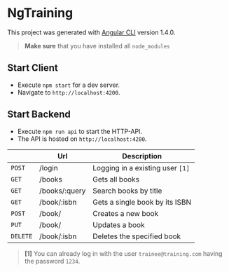 # NgTraining

This project was generated with [Angular CLI](https://github.com/angular/angular-cli) version 1.4.0.

> **Make sure** that you have installed all `node_modules`

## Start Client

- Execute `npm start` for a dev server.
- Navigate to `http://localhost:4200`.

## Start Backend

- Execute `npm run api` to start the HTTP-API.
- The API is hosted on `http://localhost:4280`.

|        |Url|Description|
|--------|---------|-----------|
|`POST`  |/login   |Logging in a existing user `[1]`|
|`GET`   |/books|Gets all books|
|`GET`   |/books/:query|Search books by title|
|`GET`   |/book/:isbn|Gets a single book by its ISBN|
|`POST`  |/book/|Creates a new book|
|`PUT`   |/book/|Updates a book|
|`DELETE`|/book/:isbn|Deletes the specified book|

> **[1]** You can already log in with the user `trainee@training.com` having the password `1234`.
